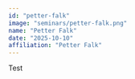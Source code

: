 ```yaml
---
id: "petter-falk"
image: "seminars/petter-falk.png"
name: "Petter Falk"
date: "2025-10-10"
affiliation: "Petter Falk"
---
```


Test